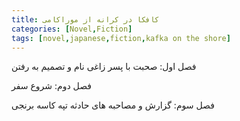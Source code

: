 ```yaml
---
title: کافکا در کرانه از موراکامی
categories: [Novel,Fiction]
tags: [novel,japanese,fiction,kafka on the shore]
---
```



<style type="text/css"> 
@font-face { font-family: 'Roya'; src: url('../../roya.ttf'); } 
.px-1 {
    font-family: Roya; direction: rtl;
}

.px-1 p {
    font-size:1.5em;
}
</style>  


فصل اول:
صحبت با پسر زاغی نام و تصمیم به رفتن

فصل دوم:
شروع سفر

فصل سوم: 
گزارش و مصاحبه های حادثه تپه کاسه برنجی